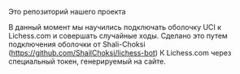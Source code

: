 Это репозиторий нашего проекта

В данный момент мы научились подключать оболочку UCI к Lichess.com и совершать случайные ходы.
Сделано это путем подключения оболочки от Shali-Choksi (https://github.com/ShailChoksi/lichess-bot)
К Lichess.com через специальный токен, генерируемый на сайте.